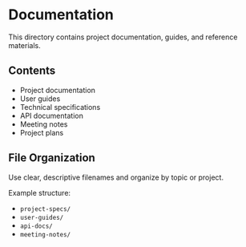 # Documentation

This directory contains project documentation, guides, and reference materials.

## Contents

- Project documentation
- User guides
- Technical specifications
- API documentation
- Meeting notes
- Project plans

## File Organization

Use clear, descriptive filenames and organize by topic or project.

Example structure:
- `project-specs/`
- `user-guides/`
- `api-docs/`
- `meeting-notes/`